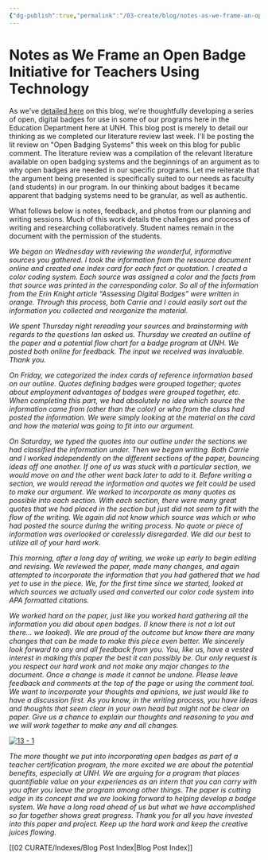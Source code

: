 ```yaml
---
{"dg-publish":true,"permalink":"/03-create/blog/notes-as-we-frame-an-open-badge-initiative-for-teachers-using-technology/","title":"Notes as We Frame an Open Badge Initiative for Teachers Using Technology","tags":["badges","open-source","technology"]}
---
```


# Notes as We Frame an Open Badge Initiative for Teachers Using Technology

As we've [detailed here](http://wiobyrne.com/towards-a-system-of-open-badges-for-teachers-trying-to-use-technology/) on this blog, we're thoughtfully developing a series of open, digital badges for use in some of our programs here in the Education Department here at UNH. This blog post is merely to detail our thinking as we completed our literature review last week. I'll be posting the lit review on "Open Badging Systems" this week on this blog for public comment. The literature review was a compilation of the relevant literature available on open badging systems and the beginnings of an argument as to why open badges are needed in our specific programs. Let me reiterate that the argument being presented is specifically suited to our needs as faculty (and students) in our program. In our thinking about badges it became apparent that badging systems need to be granular, as well as authentic.

What follows below is notes, feedback, and photos from our planning and writing sessions. Much of this work details the challenges and process of writing and researching collaboratively. Student names remain in the document with the permission of the students.

_We began on Wednesday with reviewing the wonderful, informative sources you gathered. I took the information from the resource document online and created one index card for each fact or quotation. I created a color coding system. Each source was assigned a color and the facts from that source was printed in the corresponding color. So all of the information from the Erin Knight article “Assessing Digital Badges” were written in orange. Through this process, both Carrie and I could easily sort out the information you collected and reorganize the material._

_We spent Thursday night rereading your sources and brainstorming with regards to the questions Ian asked us. Thursday we created an outline of the paper and a potential flow chart for a badge program at UNH. We posted both online for feedback. The input we received was invaluable. Thank you._ 

_On Friday, we categorized the index cards of reference information based on our outline. Quotes defining badges were grouped together; quotes about employment advantages of badges were grouped together, etc. When completing this part, we had absolutely no idea which source the information came from (other than the color) or who from the class had posted the information. We were simply looking at the material on the card and how the material was going to fit into our argument._

_On Saturday, we typed the quotes into our outline under the sections we had classified the information under. Then we began writing. Both Carrie and I worked independently on the different sections of the paper, bouncing ideas off one another. If one of us was stuck with a particular section, we would move on and the other went back later to add to it. Before writing a section, we would reread the information and quotes we felt could be used to make our argument. We worked to incorporate as many quotes as possible into each section. With each section, there were many great quotes that we had placed in the section but just did not seem to fit with the flow of the writing. We again did not know which source was which or who had posted the source during the writing process. No quote or piece of information was overlooked or carelessly disregarded. We did our best to utilize all of your hard work._

_This morning, after a long day of writing, we woke up early to begin editing and revising. We reviewed the paper, made many changes, and again attempted to incorporate the information that you had gathered that we had yet to use in the piece. We, for the first time since we started, looked at which sources we actually used and converted our color code system into APA formatted citations._ 

_We worked hard on the paper, just like you worked hard gathering all the information you did about open badges. (I know there is not a lot out there… we looked). We are proud of the outcome but know there are many changes that can be made to make this piece even better. We sincerely look forward to any and all feedback from you. You, like us, have a vested interest in making this paper the best it can possibly be. Our only request is you respect our hard work and not make any major changes to the document. Once a change is made it cannot be undone. Please leave feedback and comments at the top of the page or using the comment tool. We want to incorporate your thoughts and opinions, we just would like to have a discussion first. As you know, in the writing process, you have ideas and thoughts that seem clear in your own head but might not be clear on paper. Give us a chance to explain our thoughts and reasoning to you and we will work together to make any and all changes._

[![13 - 1](images/13-1.jpg)](http://wiobyrne.com/wp-content/uploads/2013-05-13-1.jpg)

_The more thought we put into incorporating open badges as part of a teacher certification program, the more excited we are about the potential benefits, especially at UNH. We are arguing for a program that places quantifiable value on your experiences as an intern that you can carry with you after you leave the program among other things. The paper is cutting edge in its concept and we are looking forward to helping develop a badge system. We have a long road ahead of us but what we have accomplished so far together shows great progress. Thank you for all you have invested into this paper and project. Keep up the hard work and keep the creative juices flowing._

[[02 CURATE/Indexes/Blog Post Index\|Blog Post Index]]